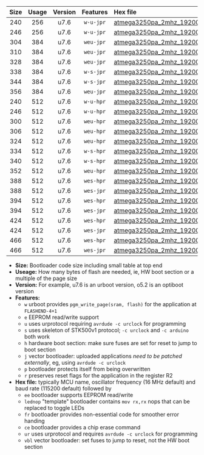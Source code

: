 |Size|Usage|Version|Features|Hex file|
|:-:|:-:|:-:|:-:|:--|
|240|256|u7.6|`w-u-jpr`|[atmega3250pa_2mhz_19200bps_ur_vbl.hex](https://raw.githubusercontent.com/stefanrueger/urboot/main/bootloaders/atmega3250pa/fcpu_2mhz/19200_bps/atmega3250pa_2mhz_19200bps_ur_vbl.hex)|
|246|256|u7.6|`w-u-jpr`|[atmega3250pa_2mhz_19200bps_lednop_ur_vbl.hex](https://raw.githubusercontent.com/stefanrueger/urboot/main/bootloaders/atmega3250pa/fcpu_2mhz/19200_bps/atmega3250pa_2mhz_19200bps_lednop_ur_vbl.hex)|
|304|384|u7.6|`weu-jpr`|[atmega3250pa_2mhz_19200bps_ee_ur_vbl.hex](https://raw.githubusercontent.com/stefanrueger/urboot/main/bootloaders/atmega3250pa/fcpu_2mhz/19200_bps/atmega3250pa_2mhz_19200bps_ee_ur_vbl.hex)|
|310|384|u7.6|`weu-jpr`|[atmega3250pa_2mhz_19200bps_ee_lednop_ur_vbl.hex](https://raw.githubusercontent.com/stefanrueger/urboot/main/bootloaders/atmega3250pa/fcpu_2mhz/19200_bps/atmega3250pa_2mhz_19200bps_ee_lednop_ur_vbl.hex)|
|328|384|u7.6|`weu-jpr`|[atmega3250pa_2mhz_19200bps_ee_lednop_fr_ur_vbl.hex](https://raw.githubusercontent.com/stefanrueger/urboot/main/bootloaders/atmega3250pa/fcpu_2mhz/19200_bps/atmega3250pa_2mhz_19200bps_ee_lednop_fr_ur_vbl.hex)|
|338|384|u7.6|`w-s-jpr`|[atmega3250pa_2mhz_19200bps_vbl.hex](https://raw.githubusercontent.com/stefanrueger/urboot/main/bootloaders/atmega3250pa/fcpu_2mhz/19200_bps/atmega3250pa_2mhz_19200bps_vbl.hex)|
|344|384|u7.6|`w-s-jpr`|[atmega3250pa_2mhz_19200bps_lednop_vbl.hex](https://raw.githubusercontent.com/stefanrueger/urboot/main/bootloaders/atmega3250pa/fcpu_2mhz/19200_bps/atmega3250pa_2mhz_19200bps_lednop_vbl.hex)|
|356|384|u7.6|`weu-jpr`|[atmega3250pa_2mhz_19200bps_ee_lednop_fr_ce_ur_vbl.hex](https://raw.githubusercontent.com/stefanrueger/urboot/main/bootloaders/atmega3250pa/fcpu_2mhz/19200_bps/atmega3250pa_2mhz_19200bps_ee_lednop_fr_ce_ur_vbl.hex)|
|240|512|u7.6|`w-u-hpr`|[atmega3250pa_2mhz_19200bps_ur.hex](https://raw.githubusercontent.com/stefanrueger/urboot/main/bootloaders/atmega3250pa/fcpu_2mhz/19200_bps/atmega3250pa_2mhz_19200bps_ur.hex)|
|246|512|u7.6|`w-u-hpr`|[atmega3250pa_2mhz_19200bps_lednop_ur.hex](https://raw.githubusercontent.com/stefanrueger/urboot/main/bootloaders/atmega3250pa/fcpu_2mhz/19200_bps/atmega3250pa_2mhz_19200bps_lednop_ur.hex)|
|300|512|u7.6|`weu-hpr`|[atmega3250pa_2mhz_19200bps_ee_ur.hex](https://raw.githubusercontent.com/stefanrueger/urboot/main/bootloaders/atmega3250pa/fcpu_2mhz/19200_bps/atmega3250pa_2mhz_19200bps_ee_ur.hex)|
|306|512|u7.6|`weu-hpr`|[atmega3250pa_2mhz_19200bps_ee_lednop_ur.hex](https://raw.githubusercontent.com/stefanrueger/urboot/main/bootloaders/atmega3250pa/fcpu_2mhz/19200_bps/atmega3250pa_2mhz_19200bps_ee_lednop_ur.hex)|
|324|512|u7.6|`weu-hpr`|[atmega3250pa_2mhz_19200bps_ee_lednop_fr_ur.hex](https://raw.githubusercontent.com/stefanrueger/urboot/main/bootloaders/atmega3250pa/fcpu_2mhz/19200_bps/atmega3250pa_2mhz_19200bps_ee_lednop_fr_ur.hex)|
|334|512|u7.6|`w-s-hpr`|[atmega3250pa_2mhz_19200bps.hex](https://raw.githubusercontent.com/stefanrueger/urboot/main/bootloaders/atmega3250pa/fcpu_2mhz/19200_bps/atmega3250pa_2mhz_19200bps.hex)|
|340|512|u7.6|`w-s-hpr`|[atmega3250pa_2mhz_19200bps_lednop.hex](https://raw.githubusercontent.com/stefanrueger/urboot/main/bootloaders/atmega3250pa/fcpu_2mhz/19200_bps/atmega3250pa_2mhz_19200bps_lednop.hex)|
|352|512|u7.6|`weu-hpr`|[atmega3250pa_2mhz_19200bps_ee_lednop_fr_ce_ur.hex](https://raw.githubusercontent.com/stefanrueger/urboot/main/bootloaders/atmega3250pa/fcpu_2mhz/19200_bps/atmega3250pa_2mhz_19200bps_ee_lednop_fr_ce_ur.hex)|
|388|512|u7.6|`wes-hpr`|[atmega3250pa_2mhz_19200bps_ee.hex](https://raw.githubusercontent.com/stefanrueger/urboot/main/bootloaders/atmega3250pa/fcpu_2mhz/19200_bps/atmega3250pa_2mhz_19200bps_ee.hex)|
|388|512|u7.6|`wes-jpr`|[atmega3250pa_2mhz_19200bps_ee_vbl.hex](https://raw.githubusercontent.com/stefanrueger/urboot/main/bootloaders/atmega3250pa/fcpu_2mhz/19200_bps/atmega3250pa_2mhz_19200bps_ee_vbl.hex)|
|394|512|u7.6|`wes-hpr`|[atmega3250pa_2mhz_19200bps_ee_lednop.hex](https://raw.githubusercontent.com/stefanrueger/urboot/main/bootloaders/atmega3250pa/fcpu_2mhz/19200_bps/atmega3250pa_2mhz_19200bps_ee_lednop.hex)|
|394|512|u7.6|`wes-jpr`|[atmega3250pa_2mhz_19200bps_ee_lednop_vbl.hex](https://raw.githubusercontent.com/stefanrueger/urboot/main/bootloaders/atmega3250pa/fcpu_2mhz/19200_bps/atmega3250pa_2mhz_19200bps_ee_lednop_vbl.hex)|
|424|512|u7.6|`wes-hpr`|[atmega3250pa_2mhz_19200bps_ee_lednop_fr.hex](https://raw.githubusercontent.com/stefanrueger/urboot/main/bootloaders/atmega3250pa/fcpu_2mhz/19200_bps/atmega3250pa_2mhz_19200bps_ee_lednop_fr.hex)|
|424|512|u7.6|`wes-jpr`|[atmega3250pa_2mhz_19200bps_ee_lednop_fr_vbl.hex](https://raw.githubusercontent.com/stefanrueger/urboot/main/bootloaders/atmega3250pa/fcpu_2mhz/19200_bps/atmega3250pa_2mhz_19200bps_ee_lednop_fr_vbl.hex)|
|466|512|u7.6|`wes-hpr`|[atmega3250pa_2mhz_19200bps_ee_lednop_fr_ce.hex](https://raw.githubusercontent.com/stefanrueger/urboot/main/bootloaders/atmega3250pa/fcpu_2mhz/19200_bps/atmega3250pa_2mhz_19200bps_ee_lednop_fr_ce.hex)|
|466|512|u7.6|`wes-jpr`|[atmega3250pa_2mhz_19200bps_ee_lednop_fr_ce_vbl.hex](https://raw.githubusercontent.com/stefanrueger/urboot/main/bootloaders/atmega3250pa/fcpu_2mhz/19200_bps/atmega3250pa_2mhz_19200bps_ee_lednop_fr_ce_vbl.hex)|

- **Size:** Bootloader code size including small table at top end
- **Useage:** How many bytes of flash are needed, ie, HW boot section or a multiple of the page size
- **Version:** For example, u7.6 is an urboot version, o5.2 is an optiboot version
- **Features:**
  + `w` urboot provides `pgm_write_page(sram, flash)` for the application at `FLASHEND-4+1`
  + `e` EEPROM read/write support
  + `u` uses urprotocol requiring `avrdude -c urclock` for programming
  + `s` uses skeleton of STK500v1 protocol; `-c urclock` and `-c arduino` both work
  + `h` hardware boot section: make sure fuses are set for reset to jump to boot section
  + `j` vector bootloader: uploaded applications *need to be patched externally*, eg, using `avrdude -c urclock`
  + `p` bootloader protects itself from being overwritten
  + `r` preserves reset flags for the application in the register R2
- **Hex file:** typically MCU name, oscillator frequency (16 MHz default) and baud rate (115200 default) followed by
  + `ee` bootloader supports EEPROM read/write
  + `lednop` "template" bootloader contains `mov rx,rx` nops that can be replaced to toggle LEDs
  + `fr` bootloader provides non-essential code for smoother error handing
  + `ce` bootloader provides a chip erase command
  + `ur` uses urprotocol and requires `avrdude -c urclock` for programming
  + `vbl` vector bootloader: set fuses to jump to reset, not the HW boot section
